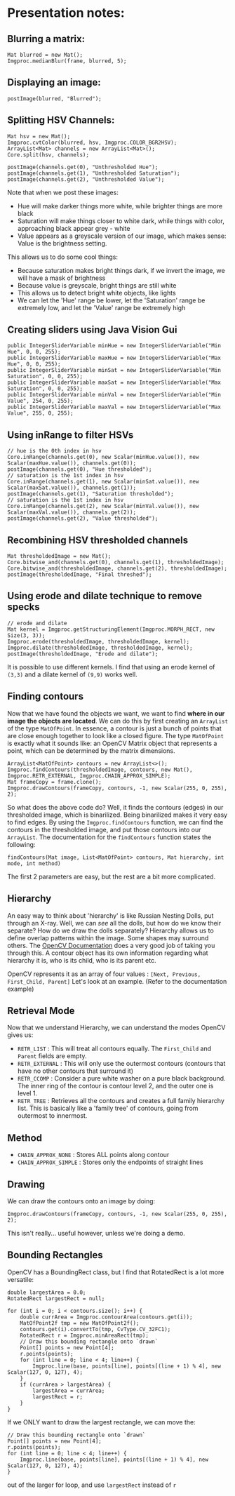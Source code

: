 # Presentation notes:

## Blurring a matrix:
```
Mat blurred = new Mat();
Imgproc.medianBlur(frame, blurred, 5);
```

## Displaying an image:
```
postImage(blurred, "Blurred");
```

## Splitting HSV Channels:
```
Mat hsv = new Mat();
Imgproc.cvtColor(blurred, hsv, Imgproc.COLOR_BGR2HSV);
ArrayList<Mat> channels = new ArrayList<Mat>();
Core.split(hsv, channels);

postImage(channels.get(0), "Unthresholded Hue");
postImage(channels.get(1), "Unthresholded Saturation");
postImage(channels.get(2), "Unthresholded Value");
```

Note that when we post these images:
- Hue will make darker things more white, while brighter things are more black
- Saturation will make things closer to white dark, while things with color, approaching black appear grey - white
- Value appears as a greyscale version of our image, which makes sense: Value is the brightness setting.

This allows us to do some cool things:

- Because saturation makes bright things dark, if we invert the image, we will have a mask of brightness
- Because value is greyscale, bright things are still white
- This allows us to detect bright white objects, like lights
- We can let the 'Hue' range be lower, let the 'Saturation' range be extremely low, and let the 'Value' range be extremely high

## Creating sliders using Java Vision Gui
```
public IntegerSliderVariable minHue = new IntegerSliderVariable("Min Hue", 0, 0, 255);
public IntegerSliderVariable maxHue = new IntegerSliderVariable("Max Hue", 0, 0, 255);
public IntegerSliderVariable minSat = new IntegerSliderVariable("Min Saturation", 0, 0, 255);
public IntegerSliderVariable maxSat = new IntegerSliderVariable("Max Saturation", 0, 0, 255);
public IntegerSliderVariable minVal = new IntegerSliderVariable("Min Value", 254, 0, 255);
public IntegerSliderVariable maxVal = new IntegerSliderVariable("Max Value", 255, 0, 255);
```

## Using inRange to filter HSVs
```
// hue is the 0th index in hsv
Core.inRange(channels.get(0), new Scalar(minHue.value()), new Scalar(maxHue.value()), channels.get(0));
postImage(channels.get(0), "Hue thresholded");
// saturation is the 1st index in hsv
Core.inRange(channels.get(1), new Scalar(minSat.value()), new Scalar(maxSat.value()), channels.get(1));
postImage(channels.get(1), "Saturation thresholded");
// saturation is the 1st index in hsv
Core.inRange(channels.get(2), new Scalar(minVal.value()), new Scalar(maxVal.value()), channels.get(2));
postImage(channels.get(2), "Value thresholded");
```

## Recombining HSV thresholded channels
```
Mat thresholdedImage = new Mat();
Core.bitwise_and(channels.get(0), channels.get(1), thresholdedImage);
Core.bitwise_and(thresholdedImage, channels.get(2), thresholdedImage);
postImage(thresholdedImage, "Final threshed");
```

## Using erode and dilate technique to remove specks
```
// erode and dilate
Mat kernel = Imgproc.getStructuringElement(Imgproc.MORPH_RECT, new Size(3, 3));
Imgproc.erode(thresholdedImage, thresholdedImage, kernel);
Imgproc.dilate(thresholdedImage, thresholdedImage, kernel);
postImage(thresholdedImage, "Erode and dilate");
```

It is possible to use different kernels. I find that using an erode kernel of
`(3,3)` and a dilate kernel of `(9,9)` works well.

## Finding contours

Now that we have found the objects we want, we want to find **where in our
image the objects are located**. We can do this by first creating an
`ArrayList` of the type `MatOfPoint`. In essence, a contour is just a bunch of
points that are close enough together to look like a closed figure. The type
`MatOfPoint` is exactly what it sounds like: an OpenCV Matrix object that
represents a point, which can be determined by the matrix dimensions.

```
ArrayList<MatOfPoint> contours = new ArrayList<>();
Imgproc.findContours(thresholdedImage, contours, new Mat(), Imgproc.RETR_EXTERNAL, Imgproc.CHAIN_APPROX_SIMPLE);
Mat frameCopy = frame.clone();
Imgproc.drawContours(frameCopy, contours, -1, new Scalar(255, 0, 255), 2);
```

So what does the above code do? Well, it finds the contours (edges) in our
thresholded image, which is binarilized. Being binarilized makes it very easy
to find edges. By using the `Imgproc.findContours` function, we can find the
contours in the thresholded image, and put those contours into our `ArrayList`.
The documentation for the `findContours` function states the following:

```
findContours(Mat image, List<MatOfPoint> contours, Mat hierarchy, int mode, int method)
```

The first 2 parameters are easy, but the rest are a bit more complicated.

## Hierarchy

An easy way to think about 'hierarchy' is like Russian Nesting Dolls, put
through an X-ray. Well, we can *see* all the dolls, but how do we know their
separate? How do we draw the dolls separately? Hierarchy allows us to define
overlap patterns within the image. Some shapes may surround others. The [OpenCV
Documentation](http://docs.opencv.org/3.1.0/d9/d8b/tutorial_py_contours_hierarchy.html)
does a very good job of taking you through this. A contour object has its own
information regarding what hierarchy it is, who is its child, who is its parent
etc.

OpenCV represents it as an array of four values : `[Next, Previous, First_Child, Parent]`
Let's look at an example. (Refer to the documentation example)

## Retrieval Mode

Now that we understand Hierarchy, we can understand the modes OpenCV gives us:

- `RETR_LIST` : This will treat all contours equally. The `First_Child` and
  `Parent` fields are empty.
- `RETR_EXTERNAL` : This will only use the outermost contours (contours that
  have no other contours that surround it)
- `RETR_CCOMP` : Consider a pure white washer on a pure black background. The
  inner ring of the contour is contour level 2, and the outer one is level 1.
- `RETR_TREE` : Retrieves all the contours and creates a full family hierarchy
  list. This is basically like a 'family tree' of contours, going from outermost
  to innermost.

## Method

- `CHAIN_APPROX_NONE` : Stores ALL points along contour
- `CHAIN_APPROX_SIMPLE` : Stores only the endpoints of straight lines

## Drawing

We can draw the contours onto an image by doing:

```
Imgproc.drawContours(frameCopy, contours, -1, new Scalar(255, 0, 255), 2);
```

This isn't really... useful however, unless we're doing a demo.

## Bounding Rectangles

OpenCV has a BoundingRect class, but I find that RotatedRect is a lot more
versatile:

```
double largestArea = 0.0;
RotatedRect largestRect = null;

for (int i = 0; i < contours.size(); i++) {
    double currArea = Imgproc.contourArea(contours.get(i));
    MatOfPoint2f tmp = new MatOfPoint2f();
    contours.get(i).convertTo(tmp, CvType.CV_32FC1);
    RotatedRect r = Imgproc.minAreaRect(tmp);
    // Draw this bounding rectangle onto `drawn`
    Point[] points = new Point[4];
    r.points(points);
    for (int line = 0; line < 4; line++) {
        Imgproc.line(base, points[line], points[(line + 1) % 4], new Scalar(127, 0, 127), 4);
    }
    if (currArea > largestArea) {
        largestArea = currArea;
        largestRect = r;
    }
}
```

If we ONLY want to draw the largest rectangle, we can move the:

```
// Draw this bounding rectangle onto `drawn`
Point[] points = new Point[4];
r.points(points);
for (int line = 0; line < 4; line++) {
    Imgproc.line(base, points[line], points[(line + 1) % 4], new Scalar(127, 0, 127), 4);
}
```

out of the larger for loop, and use `largestRect` instead of `r`

